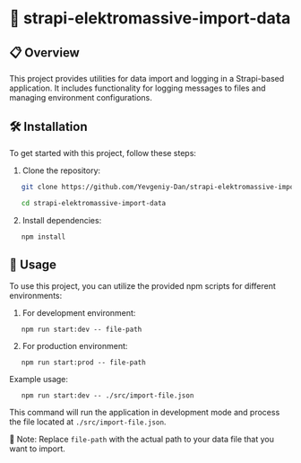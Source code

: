 # 🚀 strapi-elektromassive-import-data

## 📋 Overview

This project provides utilities for data import and logging in a Strapi-based application. It includes functionality for logging messages to files and managing environment configurations.

## 🛠️ Installation

To get started with this project, follow these steps:

1. Clone the repository:

```sh
   git clone https://github.com/Yevgeniy-Dan/strapi-elektromassive-import-data.git
```

```sh
   cd strapi-elektromassive-import-data
```

2. Install dependencies:

```sh
   npm install
```

## 🚀 Usage

To use this project, you can utilize the provided npm scripts for different environments:

1. For development environment:

```
   npm run start:dev -- file-path
```

2. For production environment:

```
   npm run start:prod -- file-path
```

Example usage:

```
   npm run start:dev -- ./src/import-file.json
```

This command will run the application in development mode and process the file located at `./src/import-file.json`.

📝 Note: Replace `file-path` with the actual path to your data file that you want to import.
